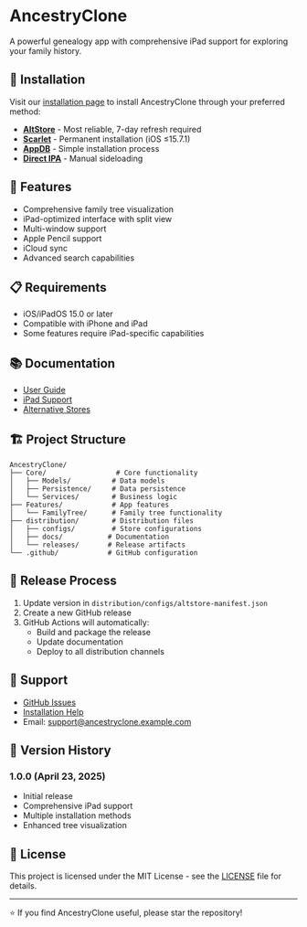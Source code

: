 # AncestryClone

A powerful genealogy app with comprehensive iPad support for exploring your family history.

## 📱 Installation

Visit our [installation page](https://github.com/arvindcr4/AncestryClone/releases/latest) to install AncestryClone through your preferred method:

- **[AltStore](distribution/docs/ALTSTORE_README.md)** - Most reliable, 7-day refresh required
- **[Scarlet](distribution/docs/ALTERNATIVE_STORES.md#scarlet-installation)** - Permanent installation (iOS ≤15.7.1)
- **[AppDB](distribution/docs/ALTERNATIVE_STORES.md#appdb-installation)** - Simple installation process
- **[Direct IPA](https://github.com/arvindcr4/AncestryClone/releases/latest/download/AncestryClone.ipa)** - Manual sideloading

## 🌟 Features

- Comprehensive family tree visualization
- iPad-optimized interface with split view
- Multi-window support
- Apple Pencil support
- iCloud sync
- Advanced search capabilities

## 📋 Requirements

- iOS/iPadOS 15.0 or later
- Compatible with iPhone and iPad
- Some features require iPad-specific capabilities

## 📚 Documentation

- [User Guide](distribution/docs/USER_GUIDE.md)
- [iPad Support](distribution/docs/IPAD_SUPPORT.md)
- [Alternative Stores](distribution/docs/ALTERNATIVE_STORES.md)

## 🏗 Project Structure

```
AncestryClone/
├── Core/                 # Core functionality
│   ├── Models/          # Data models
│   ├── Persistence/     # Data persistence
│   └── Services/        # Business logic
├── Features/            # App features
│   └── FamilyTree/      # Family tree functionality
├── distribution/        # Distribution files
│   ├── configs/         # Store configurations
│   ├── docs/           # Documentation
│   └── releases/       # Release artifacts
└── .github/            # GitHub configuration
```

## 🚀 Release Process

1. Update version in `distribution/configs/altstore-manifest.json`
2. Create a new GitHub release
3. GitHub Actions will automatically:
   - Build and package the release
   - Update documentation
   - Deploy to all distribution channels

## 💬 Support

- [GitHub Issues](https://github.com/arvindcr4/AncestryClone/issues)
- [Installation Help](distribution/docs/ALTERNATIVE_STORES.md#troubleshooting)
- Email: support@ancestryclone.example.com

## 📅 Version History

### 1.0.0 (April 23, 2025)
- Initial release
- Comprehensive iPad support
- Multiple installation methods
- Enhanced tree visualization

## 📄 License

This project is licensed under the MIT License - see the [LICENSE](LICENSE) file for details.

---

⭐️ If you find AncestryClone useful, please star the repository!

